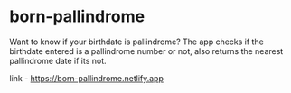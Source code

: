 # born-pallindrome

Want to know if your birthdate is pallindrome?
The app checks if the birthdate entered is a pallindrome number or not, also returns the nearest pallindrome date if its not.

link - https://born-pallindrome.netlify.app

